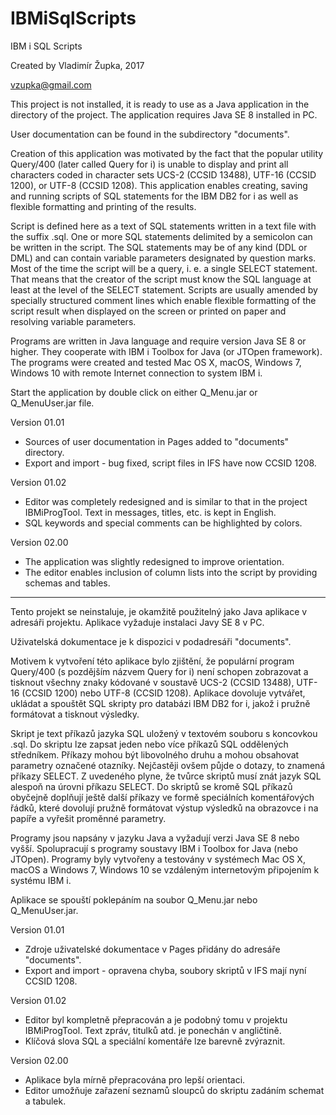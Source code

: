 # IBMiSqlScripts
IBM i SQL Scripts

Created by Vladimír Župka, 2017

vzupka@gmail.com

This project is not installed, it is ready to use as a Java application in the directory of the project. The application requires Java SE 8 installed in PC.

User documentation can be found in the subdirectory "documents".

Creation of this application was motivated by the fact that the popular utility Query/400 (later called Query for i) is unable to display and print all characters coded in character sets UCS-2 (CCSID 13488), UTF-16 (CCSID 1200), or UTF-8 (CCSID 1208).
This application enables creating, saving and running scripts of SQL statements for the IBM DB2 for i as well as flexible formatting and printing of the results.

Script is defined here as a text of SQL statements written in a text file with the suffix .sql. One or more SQL statements delimited by a semicolon can be written in the script. The SQL statements may be of any kind (DDL or DML) and can contain variable parameters designated by question marks. Most of the time the script will be a query, i. e. a single SELECT statement. That means that the creator of the script must know the SQL language at least at the level of the SELECT statement.
Scripts are usually amended by specially structured comment lines which enable flexible formatting of the script result when displayed on the screen or printed on paper and resolving variable parameters.

Programs are written in Java language and require version Java SE 8 or higher. They cooperate with IBM i Toolbox for Java (or JTOpen framework). The programs were created and tested Mac OS X, macOS, Windows 7, Windows 10 with remote Internet connection to system IBM i.

Start the application by double click on either Q_Menu.jar or Q_MenuUser.jar file.

Version 01.01

- Sources of user documentation in Pages added to "documents" directory.
- Export and import - bug fixed, script files in IFS have now CCSID 1208.

Version 01.02

- Editor was completely redesigned and is similar to that in the project IBMiProgTool. Text in messages, titles, etc. is kept in English.
- SQL keywords and special comments can be highlighted by colors.

Version 02.00

- The application was slightly redesigned to improve orientation. 
- The editor enables inclusion of column lists into the script by providing schemas and tables. 

- - - - - - - - - - 

Tento projekt se neinstaluje, je okamžitě použitelný jako Java aplikace v adresáři projektu. Aplikace vyžaduje instalaci Javy SE 8 v PC.

Uživatelská dokumentace je k dispozici v podadresáři "documents".

Motivem k vytvoření této aplikace bylo zjištění, že populární program Query/400 (s pozdějším názvem Query for i) není schopen zobrazovat a tisknout všechny znaky kódované v soustavě UCS-2 (CCSID 13488), UTF-16 (CCSID 1200) nebo UTF-8 (CCSID 1208).
Aplikace dovoluje vytvářet, ukládat a spouštět SQL skripty pro databázi IBM DB2 for i, jakož i pružně formátovat a tisknout výsledky. 

Skript je text příkazů jazyka SQL uložený v textovém souboru s koncovkou .sql. Do skriptu lze zapsat jeden nebo více příkazů SQL oddělených středníkem. Příkazy mohou být libovolného druhu a mohou obsahovat parametry označené otazníky. Nejčastěji ovšem půjde o dotazy, to znamená příkazy SELECT. Z uvedeného plyne, že tvůrce skriptů musí znát jazyk SQL alespoň na úrovni příkazu SELECT.
Do skriptů se kromě SQL příkazů obyčejně doplňují ještě další příkazy ve formě speciálních komentářových řádků, které dovolují pružně formátovat výstup výsledků na obrazovce i na papíře a vyřešit proměnné parametry.

Programy jsou napsány v jazyku Java a vyžadují verzi Java SE 8 nebo vyšší. Spolupracují s programy soustavy IBM i Toolbox for Java (nebo JTOpen). Programy byly vytvořeny a testovány v systémech Mac OS X, macOS a Windows 7, Windows 10 se vzdáleným internetovým připojením k systému IBM i.

Aplikace se spouští poklepáním na soubor Q_Menu.jar nebo Q_MenuUser.jar.

Version 01.01

- Zdroje uživatelské dokumentace v Pages přidány do adresáře "documents".
- Export and import - opravena chyba, soubory skriptů v IFS mají nyní CCSID 1208.

Version 01.02

- Editor byl kompletně přepracován a je podobný tomu v projektu IBMiProgTool. Text zpráv, titulků atd. je ponechán v angličtině.
- Klíčová slova SQL a speciální komentáře lze barevně zvýraznit.

Version 02.00

- Aplikace byla mírně přepracována pro lepší orientaci.
- Editor umožňuje zařazení seznamů sloupců do skriptu zadáním schemat a tabulek. 
